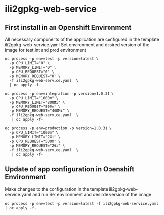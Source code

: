 # ili2gpkg-web-service

## First install in an Openshift Environment

All necessary components of the application are configured in the template ili2gpkg-web-service.yaml
Set environment and desired version of the image for test,int and prod environment
```
oc process -p env=test -p version=latest \
  -p CPU_LIMIT="0" \
  -p MEMORY_LIMIT="0" \
  -p CPU_REQUEST="0" \
  -p MEMORY_REQUEST="0" \
  -f ili2gpkg-web-service.yaml  \
  | oc apply -f-
```
```
oc process -p env=integration -p version=1.0.31 \
  -p CPU_LIMIT="1000m" \
  -p MEMORY_LIMIT="800Mi" \
  -p CPU_REQUEST="500m" \
  -p MEMORY_REQUEST="400Mi" \
  -f ili2gpkg-web-service.yaml  \
   | oc apply -f-
```
```
oc process -p env=production -p version=1.0.31 \
  -p CPU_LIMIT="1000m" \
  -p MEMORY_LIMIT="2Gi" \
  -p CPU_REQUEST="500m" \
  -p MEMORY_REQUEST="2Gi" \
  -f ili2gpkg-web-service.yaml  \
   | oc apply -f-
```
## Update of app configuration in Openshift Environment

Make changes to the configuration in the template ili2gpkg-web-service.yaml and run
Set environment and desirde version of the image
```
oc process -p env=test -p version=latest -f ili2gpkg-web-service.yaml  | oc apply -f-
```
